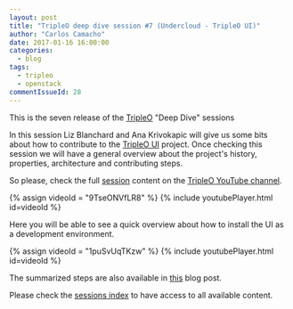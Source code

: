 ```yaml
---
layout: post
title: "TripleO deep dive session #7 (Undercloud - TripleO UI)"
author: "Carlos Camacho"
date: 2017-01-16 16:00:00
categories:
  - blog
tags:
  - tripleo
  - openstack
commentIssueId: 28
---
```


This is the seven release of the [TripleO](http://www.tripleo.org/) "Deep Dive" sessions

In this session Liz Blanchard and Ana Krivokapic will give us some
bits about how to contribute to the [TripleO UI](https://github.com/openstack/tripleo-ui) project.
Once checking this session we will have a general overview about the project's
history, properties, architecture and contributing steps.

So please, check the full [session](https://www.youtube.com/watch?v=9TseONVfLR8)
content on the [TripleO YouTube channel](https://www.youtube.com/channel/UCNGDxZGwUELpgaBoLvABsTA/).

{% assign videoId = "9TseONVfLR8" %}
{% include youtubePlayer.html id=videoId %}


Here you will be able to see a quick overview about how to install the UI as a development environment.

{% assign videoId = "1puSvUqTKzw" %}
{% include youtubePlayer.html id=videoId %}


The summarized steps are also available in [this](http://www.anstack.com/blog/2017/01/13/installing-tripleo-ui.html) blog post.

Please check the [sessions index](http://www.anstack.com/blog/2017/06/15/tripleo-deep-dive-session-index.html) to have access to all available content.
